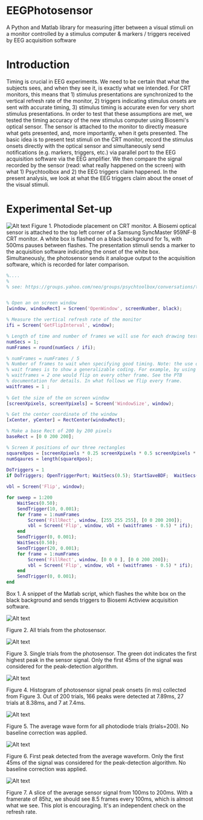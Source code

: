 # EEGPhotosensor
A Python and Matlab library for measuring jitter between a visual stimuli on a monitor controlled by a stimulus computer &amp; markers / triggers received by EEG acquisition software

# Introduction
Timing is crucial in EEG experiments. We need to be certain that what the subjects sees, and when they see it, is exactly what we intended. For CRT monitors, this means that 1) stimulus presentations are synchronized to the vertical refresh rate of the monitor, 2) triggers indicating stimulus onsets are sent with accurate timing, 3) stimulus timing is accurate even for very short stimulus presentations. In order to test that these assumptions are met, we tested the timing accuracy of the new stimulus computer using Biosemi's optical sensor. The sensor is attached to the monitor to directly measure what gets presented, and, more importantly, when it gets presented. The basic idea is to present test stimuli on the CRT monitor, record the stimulus onsets directly with the optical sensor and simultaneously send notifications (e.g. markers, triggers, etc.) via parallel port to the EEG acquisition software via the EEG amplifier. We then compare the signal recorded by the sensor (read: what really happened on the screen) with what 1) Psychtoolbox and 2) the EEG triggers claim happened. In the present analysis, we look at what the EEG triggers claim about the onset of the visual stimuli. 

# Experimental Set-up

![Alt text](plots/1.png)
Figure 1. Photodiode placement on CRT monitor. A Biosemi optical sensor is attached to the top left corner of a Samsung SyncMaster 959NF-B CRT monitor. A white box is flashed on a black background for 1s, with 500ms pauses between flashes. The presentation stimuli sends a marker to the acquisition software indicating the onset of the white box. Simultaneously, the photosensor sends it analogue output to the acquisition software, which is recorded for later comparison.

```matlab
%....
% 
% see: https://groups.yahoo.com/neo/groups/psychtoolbox/conversations/topics/20169


% Open an on screen window
[window, windowRect] = Screen('OpenWindow', screenNumber, black);

% Measure the vertical refresh rate of the monitor
ifi = Screen('GetFlipInterval', window);

% Length of time and number of frames we will use for each drawing test
numSecs = 1;
numFrames = round(numSecs / ifi);

% numFrames = numFrames / 5
% Number of frames to wait when specifying good timing. Note: the use of
% wait frames is to show a generalizable coding. For example, by using
% waitframes = 2 one would flip on every other frame. See the PTB
% documentation for details. In what follows we flip every frame.
waitframes = 1 ;
 
% Get the size of the on screen window
[screenXpixels, screenYpixels] = Screen('WindowSize', window);

% Get the center coordinate of the window
[xCenter, yCenter] = RectCenter(windowRect);

% Make a base Rect of 200 by 200 pixels
baseRect = [0 0 200 200];

% Screen X positions of our three rectangles
squareXpos = [screenXpixels * 0.25 screenXpixels * 0.5 screenXpixels * 0.75];
numSqaures = length(squareXpos);
 
DoTriggers = 1
if DoTriggers; OpenTriggerPort; WaitSecs(0.5); StartSaveBDF;  WaitSecs(0.5); SendTrigger(0, 0.001); end

vbl = Screen('Flip', window);

for sweep = 1:200
    WaitSecs(0.50); 
    SendTrigger(10, 0.001);
    for frame = 1:numFrames 
        Screen('FillRect', window, [255 255 255], [0 0 200 200]);
        vbl = Screen('Flip', window, vbl + (waitframes - 0.5) * ifi);
    end 
    SendTrigger(0, 0.001);
    WaitSecs(0.50); 
    SendTrigger(20, 0.001);
    for frame = 1:numFrames
        Screen('FillRect', window, [0 0 0 ], [0 0 200 200]);
        vbl = Screen('Flip', window, vbl + (waitframes - 0.5) * ifi);
    end
    SendTrigger(0, 0.001);
end 

```

Box 1. A snippet of the Matlab script, which flashes the white box on the black background and sends triggers to Biosemi Actiview acquisition software.

![Alt text](plots/2.png)

Figure 2. All trials from the photosensor. 

![Alt text](plots/3.png)

Figure 3. Single trials from the photosensor. The green dot indicates the first highest peak in the sensor signal. Only the first 45ms of the signal was considered for the peak-detection algorithm.

![Alt text](plots/4.png)

Figure 4. Histogram of photosensor signal peak onsets (in ms) collected from Figure 3. Out of 200 trials, 166 peaks were detected at 7.89ms, 27 trials at 8.38ms, and 7 at 7.4ms. 

![Alt text](plots/5.png)

Figure 5. The average wave form for all photodiode trials (trials=200). No baseline correction was applied. 

![Alt text](plots/6.png)

Figure 6. First peak detected from the average waveform. Only the first 45ms of the signal was considered for the peak-detection algorithm. No baseline correction was applied. 

![Alt text](plots/7.png)

Figure 7. A slice of the average sensor signal from 100ms to 200ms. With a framerate of 85hz, we should see 8.5 frames every 100ms, which is almost what we see. This plot is encouraging. It's an independent check on the refresh rate. 
